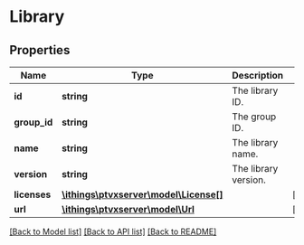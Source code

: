 # Library

## Properties
Name | Type | Description | Notes
------------ | ------------- | ------------- | -------------
**id** | **string** | The library ID. | 
**group_id** | **string** | The group ID. | 
**name** | **string** | The library name. | 
**version** | **string** | The library version. | 
**licenses** | [**\ithings\ptvxserver\model\License[]**](License.md) |  | [optional] 
**url** | [**\ithings\ptvxserver\model\Url**](Url.md) |  | [optional] 

[[Back to Model list]](../../README.md#documentation-for-models) [[Back to API list]](../../README.md#documentation-for-api-endpoints) [[Back to README]](../../README.md)

